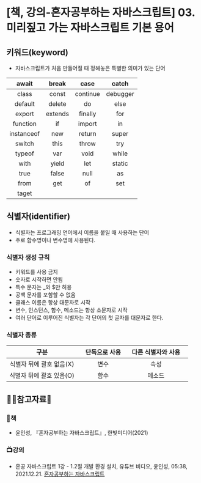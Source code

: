 # [책, 강의-혼자공부하는 자바스크립트] 03. 미리짚고 가는 자바스크립트 기본 용어

## 키워드(keyword)

* 자바스크립트가 처음 만들어질 때 정해놓은 특별한 의미가 있는 단어  


|   await    |  break  |   case   |  catch   |
| :--------: | :-----: | :------: | :------: |
|   class    |  const  | continue | debugger |
|  default   | delete  |    do    |   else   |
|   export   | extends | finally  |   for    |
|  function  |   if    |  import  |    in    |
| instanceof |   new   |  return  |  super   |
|   switch   |  this   |  throw   |   try    |
|   typeof   |   var   |   void   |  while   |
|    with    |  yield  |   let    |  static  |
|    true    |  false  |   null   |    as    |
|    from    |   get   |    of    |   set    |
|   taget    |         |          |          |


## 식별자(identifier)

* 식별자는 프로그래밍 언어에서 이름을 붙일 때 사용하는 단어
* 주로 함수명이나 변수명에 사용된다. 

### 식별자 생성 규칙
  * 키워드를 사용 금지
  * 숫자로 시작하면 안됨
  * 특수 문자는 _와 $만 허용
  * 공백 문자를 포함할 수 없음
  * 클래스 이름은 항상 대문자로 시작
  * 변수, 인스턴스, 함수, 메소드는 항상 소문자로 시작
  * 여러 단어로 이루어진 식별자는 각 단어의 첫 글자를 대문자로 한다.

### 식별자 종류

|  구분 &nbsp;&nbsp;  |  단독으로 사용 &nbsp;&nbsp; |  다른 식별자와 사용 &nbsp;&nbsp; | 
| :-----------: | :------------: | :------------: | 
|  식별자 뒤에 괄호 없음(X) &nbsp;&nbsp; | 변수 &nbsp;&nbsp; | 속성 &nbsp;&nbsp; | 
|  식별자 뒤에 괄호 있음(O) &nbsp;&nbsp; | 함수 &nbsp;&nbsp; | 메소드 &nbsp;&nbsp; |


## :ok_woman:참고자료:bow:

### :book:책
* 윤인성, 『혼자공부하는 자바스크립트』, 한빛미디어(2021)

### :tv:강의
* 혼공 자바스크립트 1강 - 1.2절 개발 환경 설치, 유튜브 비디오, 윤인성, 05:38, 2021.12.21. [혼자공부하는 자바스크립트](https://www.youtube.com/watch?v=pwR0y76Od_U&list=PLBXuLgInP-5kxpAKy2DNXoebCse2grHjl&index=2)

